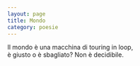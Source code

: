 ```yaml
--- 
layout: page
title: Mondo
category: poesie
---
```


Il mondo è una macchina di touring in loop,  
è giusto o è sbagliato? Non è decidibile.  
